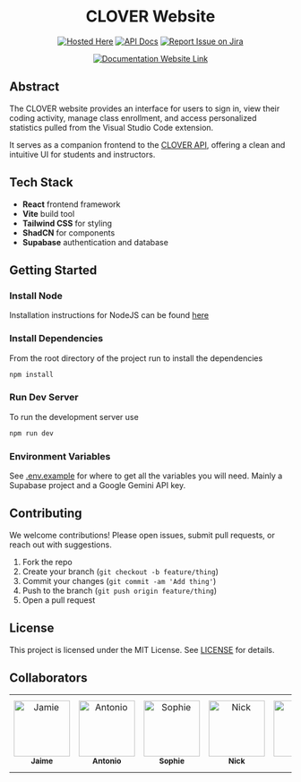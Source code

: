 <div align="center">

# CLOVER Website

[![Hosted Here](https://img.shields.io/badge/Website-50B498?style=flat)](https://clover.nickrucinski.com)
[![API Docs](https://img.shields.io/badge/API%20Spec-blue?style=flat)](https://backend-639487598928.us-east5.run.app/apidocs/)
[![Report Issue on Jira](https://img.shields.io/badge/Report%20Issues-Jira-0052CC?style=flat&logo=jira-software)](https://temple-cis-projects-in-cs.atlassian.net/jira/software/c/projects/GCCB/issues)

<!--
[![Deploy Docs](https://github.com/ApplebaumIan/tu-cis-4398-docs-template/actions/workflows/deploy.yml/badge.svg)](https://github.com/Capstone-Projects-2025-Spring/project-copilot-clone-2/actions/workflows/deploy.yml)
-->

[![Documentation Website Link](https://img.shields.io/badge/-Documentation-brightgreen)](https://civic-interactions-lab.github.io/clover/)

</div>

## Abstract

The CLOVER website provides an interface for users to sign in, view their coding activity, manage class enrollment, and access personalized statistics pulled from the Visual Studio Code extension.

It serves as a companion frontend to the [CLOVER API](https://github.com/TUClover/Clover-API), offering a clean and intuitive UI for students and instructors.

## Tech Stack

- **React** frontend framework
- **Vite** build tool
- **Tailwind CSS** for styling
- **ShadCN** for components
- **Supabase** authentication and database

## Getting Started

### Install Node

Installation instructions for NodeJS can be found [here](https://nodejs.org/en/download)

### Install Dependencies

From the root directory of the project run to install the dependencies

```bash
npm install
```

### Run Dev Server

To run the development server use

```bash
npm run dev
```

### Environment Variables

See [.env.example](./.env.example) for where to get all the variables you will need. Mainly a Supabase project and a Google Gemini API key.

## Contributing

We welcome contributions! Please open issues, submit pull requests, or reach out with suggestions.

1. Fork the repo
2. Create your branch (`git checkout -b feature/thing`)
3. Commit your changes (`git commit -am 'Add thing'`)
4. Push to the branch (`git push origin feature/thing`)
5. Open a pull request

## License

This project is licensed under the MIT License. See [LICENSE](./LICENSE.md) for details.

## Collaborators

[//]: # " readme: collaborators -start "

<table>
<tr>
    <td align="center">
        <a href="https://github.com/jaimenguyen168">
            <img src="https://avatars.githubusercontent.com/u/77992599?v=4" width="100;" alt="Jamie"/>
            <br />
            <sub><b>Jaime</b></sub>
        </a>
    </td>
    <td align="center">
        <a href="https://github.com/AntonioMongeluzi">
            <img src="https://avatars.githubusercontent.com/u/93612712?v=4" width="100;" alt="Antonio"/>
            <br />
            <sub><b>Antonio</b></sub>
        </a>
    </td>
    <td align="center">
        <a href="https://github.com/sophiem18">
            <img src="https://avatars.githubusercontent.com/u/125143591?v=4" width="100;" alt="Sophie"/>
            <br />
            <sub><b>Sophie</b></sub>
        </a>
    </td>
    <td align="center">
        <a href="https://github.com/NicholasRucinski">
            <img src="https://avatars.githubusercontent.com/u/48574032?v=4" width="100;" alt="Nick"/>
            <br />
            <sub><b>Nick</b></sub>
        </a>
    </td>
    <td align="center">
        <a href="https://github.com/tus40499">
            <img src="https://avatars.githubusercontent.com/u/157192065?v=4" width="100;" alt="Jack"/>
            <br />
            <sub><b>Jack</b></sub>
        </a>
    </td>
    <td align="center">
        <a href="https://github.com/ApplebaumIan">
            <img src="https://avatars.githubusercontent.com/u/9451941?v=4" width="100;" alt="ApplebaumIan"/>
            <br />
            <sub><b>Ian Tyler Applebaum</b></sub>
        </a>
    </td>
</tr>
</table>

[//]: # " readme: collaborators -end "
